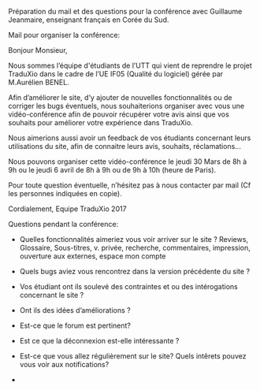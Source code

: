 Préparation du mail et des questions pour la conférence avec Guillaume Jeanmaire, enseignant français en Corée
du Sud.

Mail pour organiser la conférence:

Bonjour Monsieur,

Nous sommes l’équipe d'étudiants de l’UTT qui vient de reprendre le projet TraduXio dans le cadre de l’UE IF05 (Qualité du logiciel) gérée par M.Aurélien BENEL.

Afin d’améliorer le site, d’y ajouter de nouvelles fonctionnalités ou de corriger les bugs éventuels, nous souhaiterions organiser avec vous une vidéo-conférence afin de pouvoir récupérer votre avis ainsi que vos souhaits pour améliorer votre expérience dans TraduXio. 

Nous aimerions aussi avoir un feedback de vos étudiants concernant leurs utilisations du site, afin de connaitre leurs avis, souhaits, réclamations...

Nous pouvons organiser cette vidéo-conférence le jeudi 30 Mars de 8h à 9h ou le jeudi 6 avril de 8h à 9h ou de 9h à 10h (heure de Paris).

Pour toute question éventuelle, n’hésitez pas à nous contacter par mail (Cf les personnes indiquées en copie).

Cordialement,
Equipe TraduXio 2017 

Questions pendant la conférence:
- Quelles fonctionnalités aimeriez vous voir arriver sur le site ?
      Reviews, Glossaire, Sous-titres, v. privée, recherche, commentaires, impression, ouverture aux externes, espace mon compte
- Quels bugs aviez vous rencontrez dans la version précédente du site ?
      
- Vos étudiant ont ils soulevé des contraintes et ou des intérogations concernant le site ?
- Ont ils des idées d’améliorations ?
- Est-ce que le forum est pertinent?
- Est ce que la déconnexion est-elle intéressante ?
- Est-ce que vous allez régulièrement sur le site? Quels intêrets pouvez vous voir aux notifications?
- 
